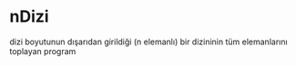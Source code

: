 # nDizi
dizi boyutunun dışarıdan girildiği (n elemanlı) bir dizininin tüm elemanlarını toplayan program
